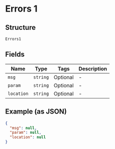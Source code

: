 
# Errors 1

## Structure

`Errors1`

## Fields

| Name | Type | Tags | Description |
|  --- | --- | --- | --- |
| `msg` | `string` | Optional | - |
| `param` | `string` | Optional | - |
| `location` | `string` | Optional | - |

## Example (as JSON)

```json
{
  "msg": null,
  "param": null,
  "location": null
}
```

